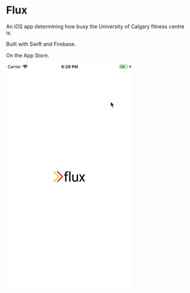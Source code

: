 # Flux
An iOS app determining how busy the University of Calgary fitness centre is.

Built with Swift and Firebase. 

On the App Store.


![](FluxGif.gif)
